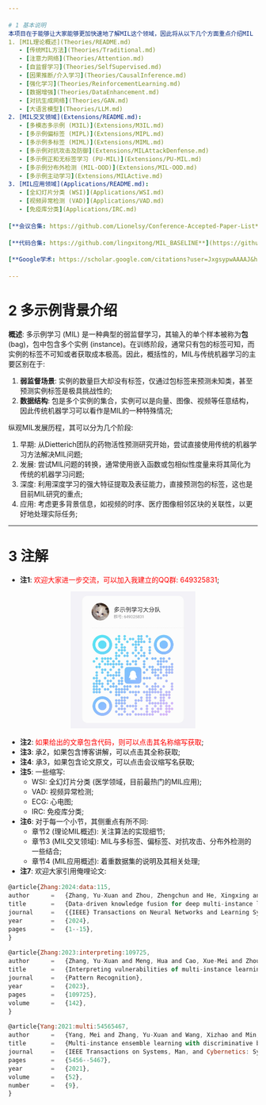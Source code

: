 ```yaml
---

# 1 基本说明
本项目在于能够让大家能够更加快速地了解MIL这个领域，因此将从以下几个方面重点介绍MIL (这里不详细介绍每一篇文章，只做概述):
1. [MIL理论概述](Theories/README.md)
   - [传统MIL方法](Theories/Traditional.md) 
   - [注意力网络](Theories/Attention.md)
   - [自监督学习](Theories/SelfSupervised.md)
   - [因果推断/介入学习](Theories/CausalInference.md)
   - [强化学习](Theories/ReinforcementLearning.md)
   - [数据增强](Theories/DataEnhancement.md)
   - [对抗生成网络](Theories/GAN.md)
   - [大语言模型](Theories/LLM.md)
2. [MIL交叉领域](Extensions/README.md):
   - [多模态多示例 (M3IL)](Extensions/M3IL.md)
   - [多示例偏标签 (MIPL)](Extensions/MIPL.md)
   - [多示例多标签 (MIML)](Extensions/MIML.md)
   - [多示例对抗攻击及防御](Extensions/MILAttackDenfense.md)
   - [多示例正和无标签学习 (PU-MIL)](Extensions/PU-MIL.md)
   - [多示例分布外检测 (MIL-OOD)](Extensions/MIL-OOD.md)
   - [多示例主动学习](Extensions/MILActive.md)
3. [MIL应用领域](Applications/README.md):
   - [全幻灯片分类 (WSI)](Applications/WSI.md)
   - [视频异常检测 (VAD)](Applications/VAD.md)
   - [免疫库分类](Applications/IRC.md)

[**会议合集: https://github.com/Lionelsy/Conference-Accepted-Paper-List**](https://github.com/Lionelsy/Conference-Accepted-Paper-List)

[**代码合集: https://github.com/lingxitong/MIL_BASELINE**](https://github.com/lingxitong/MIL_BASELINE/tree/main)

[**Google学术: https://scholar.google.com/citations?user=JxgsypwAAAAJ&hl=zh-CN**](https://scholar.google.com/citations?user=JxgsypwAAAAJ&hl=zh-CN)

---
```

# 2 多示例背景介绍
**概述**: 多示例学习 (MIL) 是一种典型的弱监督学习，其输入的单个样本被称为**包** (bag)，包中包含多个实例 (instance)。在训练阶段，通常只有包的标签可知，而实例的标签不可知或者获取成本极高。因此，概括性的，MIL与传统机器学习的主要区别在于:
1. **弱监督场景**: 实例的数量巨大却没有标签，仅通过包标签来预测未知类，甚至预测实例标签是极具挑战性的;
2. **数据结构**: 包是多个实例的集合，实例可以是向量、图像、视频等任意结构，因此传统机器学习可以看作是MIL的一种特殊情况;

纵观MIL发展历程，其可以分为几个阶段:
1. 早期: 从Dietterich团队的药物活性预测研究开始，尝试直接使用传统的机器学习方法解决MIL问题;
2. 发展: 尝试MIL问题的转换，通常使用嵌入函数或包相似性度量来将其简化为传统的机器学习问题;
3. 深度: 利用深度学习的强大特征提取及表征能力，直接预测包的标签，这也是目前MIL研究的重点;
4. 应用: 考虑更多背景信息，如视频的时序、医疗图像相邻区块的关联性，以更好地处理实际任务;

---
# 3 注解
- **注1**: <font color=red>欢迎大家进一步交流，可以加入我建立的QQ群: 649325831</font>;
<div align=center>
  <img src="MIL-QQ.jpg" width="50%">
</div>

- **注2**: <font color=red>如果给出的文章包含代码，则可以点击其名称缩写获取</font>;
- **注3**: 承2，如果包含博客讲解，可以点击其全称获取;
- **注4**: 承3，如果包含论文原文，可以点击会议缩写名获取;
- **注5**: 一些缩写:
  - WSI: 全幻灯片分类 (医学领域，目前最热门的MIL应用);
  - VAD: 视频异常检测;
  - ECG: 心电图;
  - IRC: 免疫库分类;
- **注6**: 对于每一个小节，其侧重点有所不同:
    - 章节2 (理论MIL概述): 关注算法的实现细节;
    - 章节3 (MIL交叉领域): MIL与多标签、偏标签、对抗攻击、分布外检测的一些结合;
    - 章节4 (MIL应用概述): 着重数据集的说明及其相关处理;
- **注7**: 欢迎大家引用俺哩论文:
```javascript
@article{Zhang:2024:data:115,
author		=	{Zhang, Yu-Xuan and Zhou, Zhengchun and He, Xingxing and Adhikary, Avik Ranjan and Dutta, Bapi},
title		=	{Data-driven knowledge fusion for deep multi-instance learning},
journal		=	{{IEEE} Transactions on Neural Networks and Learning Systems},
year		=	{2024},
pages		=	{1--15},
}
```
```javascript
@article{Zhang:2023:interpreting:109725,
author      =   {Zhang, Yu-Xuan and Meng, Hua and Cao, Xue-Mei and Zhou, Zhengchun and Yang, Mei and Adhikary, Avik Ranjan},
title       =   {Interpreting vulnerabilities of multi-instance learning to adversarial perturbations},
journal     =   {Pattern Recognition},
year        =   {2023},
pages       =   {109725},
volume      =   {142},
}
```
```javascript
@article{Yang:2021:multi:54565467,
author      =   {Yang, Mei and Zhang, Yu-Xuan and Wang, Xizhao and Min, Fan},
title       =   {Multi-instance ensemble learning with discriminative bags},
journal     =   {IEEE Transactions on Systems, Man, and Cybernetics: Systems},
pages       =   {5456--5467},
year        =   {2021},
volume      =   {52},
number      =   {9},
}
```